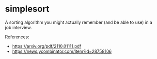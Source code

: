 # simplesort

A sorting algorithm you might actually remember (and be able to use) in a job interview.

References:

- https://arxiv.org/pdf/2110.01111.pdf
- https://news.ycombinator.com/item?id=28758106
